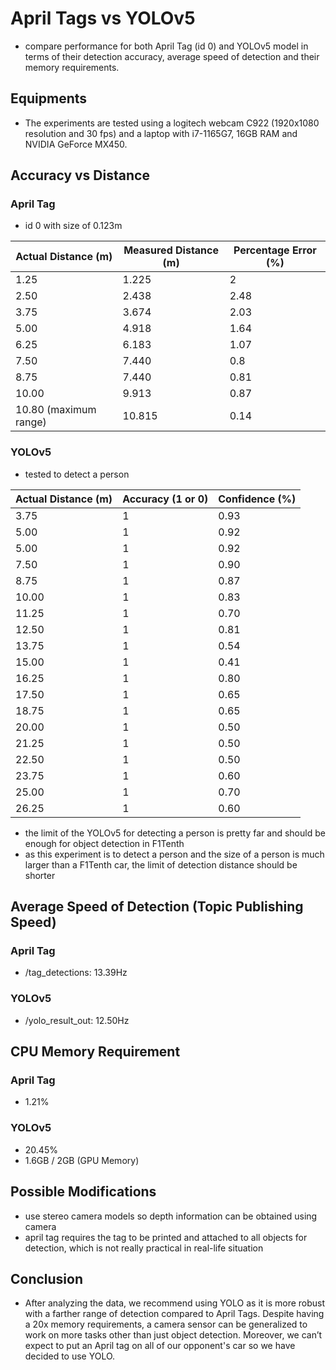 # April Tags vs YOLOv5
- compare performance for both April Tag (id 0) and YOLOv5 model in terms of their detection accuracy, average speed of detection and their memory requirements.

## Equipments
-	The experiments are tested using a logitech webcam C922 (1920x1080 resolution and 30 fps) and a laptop with i7-1165G7, 16GB RAM and NVIDIA GeForce MX450.
  
## Accuracy vs Distance
### April Tag
- id 0 with size of 0.123m 

| Actual Distance (m) | Measured Distance (m) | Percentage Error (%) |
|-------------|-------------|-------------| 
|1.25|1.225|2| 
|2.50|2.438|2.48|
|3.75|3.674|2.03|
|5.00|4.918|1.64|
|6.25|6.183|1.07|
|7.50|7.440|0.8|
|8.75|7.440|0.81|
|10.00|9.913|0.87|
|10.80 (maximum range)|10.815|0.14|

### YOLOv5
- tested to detect a person

| Actual Distance (m) | Accuracy (1 or 0) | Confidence (%) |
|-------------|-------------|-------------| 
|3.75|1|0.93|
|5.00|1|0.92|
|5.00|1|0.92|
|7.50|1|0.90|
|8.75|1|0.87|
|10.00|1|0.83|
|11.25|1|0.70|
|12.50|1|0.81|
|13.75|1|0.54|
|15.00|1|0.41|
|16.25|1|0.80|
|17.50|1|0.65|
|18.75|1|0.65|
|20.00|1|0.50|
|21.25|1|0.50|
|22.50|1|0.50|
|23.75|1|0.60|
|25.00|1|0.70|
|26.25|1|0.60|

- the limit of the YOLOv5 for detecting a person is pretty far and should be enough for object detection in F1Tenth
- as this experiment is to detect a person and the size of a person is much larger than a F1Tenth car, the limit of detection distance should be shorter

## Average Speed of Detection (Topic Publishing Speed)
### April Tag
- /tag_detections: 13.39Hz

### YOLOv5
- /yolo_result_out: 12.50Hz


## CPU Memory Requirement
### April Tag
- 1.21%

### YOLOv5
- 20.45%
- 1.6GB / 2GB (GPU Memory)

## Possible Modifications
- use stereo camera models so depth information can be obtained using camera
- april tag requires the tag to be printed and attached to all objects for detection, which is not really practical in real-life situation

## Conclusion
- After analyzing the data, we recommend using YOLO as it is more robust with a farther range of detection compared to April Tags. Despite having a 20x memory requirements, a camera sensor can be generalized to work on more tasks other than just object detection. Moreover, we can’t expect to put an April tag on all of our opponent's car so we have decided to use YOLO.


